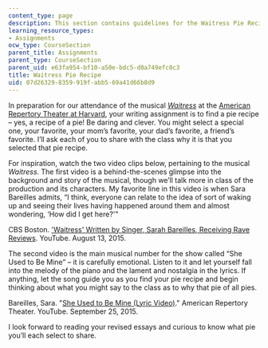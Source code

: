 ```yaml
---
content_type: page
description: This section contains guidelines for the Waitress Pie Recipe assignment.
learning_resource_types:
- Assignments
ocw_type: CourseSection
parent_title: Assignments
parent_type: CourseSection
parent_uid: e63fa954-bf10-a50e-bdc5-d0a749efc0c3
title: Waitress Pie Recipe
uid: 07d26329-8359-919f-abb5-69a41d66b8d9
---
```


In preparation for our attendance of the musical [_Waitress_](http://waitressthemusical.com/) at the [American Repertory Theater at Harvard](https://americanrepertorytheater.org/), your writing assignment is to find a pie recipe – yes, a recipe of a pie! Be daring and clever. You might select a special one, your favorite, your mom’s favorite, your dad’s favorite, a friend’s favorite. I’ll ask each of you to share with the class why it is that you selected that pie recipe.

For inspiration, watch the two video clips below, pertaining to the musical _Waitress_. The first video is a behind-the-scenes glimpse into the background and story of the musical, though we’ll talk more in class of the production and its characters. My favorite line in this video is when Sara Bareilles admits, “I think, everyone can relate to the idea of sort of waking up and seeing their lives having happened around them and almost wondering, ‘How did I get here?'"

CBS Boston. ['Waitress' Written by Singer, Sarah Bareilles, Receiving Rave Reviews](https://youtu.be/BT4dFJLaDT8). YouTube. August 13, 2015.

The second video is the main musical number for the show called “She Used to Be Mine” – it is carefully emotional. Listen to it and let yourself fall into the melody of the piano and the lament and nostalgia in the lyrics. If anything, let the song guide you as you find your pie recipe and begin thinking about what you might say to the class as to why that pie of all pies.

Bareilles, Sara. "[She Used to Be Mine (Lyric Video)](https://youtu.be/DToejUka-XU)." American Repertory Theater. YouTube. September 25, 2015.

I look forward to reading your revised essays and curious to know what pie you’ll each select to share.